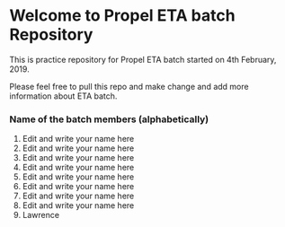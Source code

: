 # Welcome to Propel ETA batch Repository

This is practice repository for Propel ETA batch started on 4th February, 2019.

Please feel free to pull this repo and make change and add more information about ETA batch.

### Name of the batch members (alphabetically)

1. Edit and write your name here
2. Edit and write your name here
3. Edit and write your name here
4. Edit and write your name here
5. Edit and write your name here
6. Edit and write your name here
7. Edit and write your name here
8. Edit and write your name here
9. Lawrence
